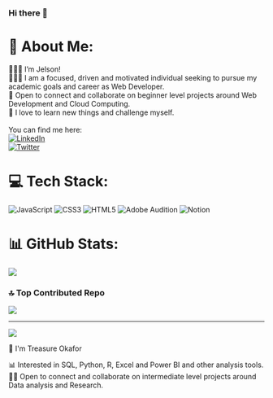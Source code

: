 ### Hi there 👋

# 💫 About Me:
🧑🏾‍🦱 I’m Jelson!<br>👩🏽‍💻 I am a focused, driven and motivated individual seeking to pursue my academic goals and career as Web Developer.
<br>👯 Open to connect and collaborate on beginner level projects around Web Development and Cloud Computing.
<br>📌 I love to learn new things and challenge myself.<br><br>
You can find me here:<br>
[![LinkedIn](https://img.shields.io/badge/LinkedIn-%230077B5.svg?logo=linkedin&logoColor=white)](https://linkedin.com/in/jelsontavares)<br> 
[![Twitter](https://img.shields.io/badge/Twitter-%231DA1F2.svg?logo=Twitter&logoColor=white)](https://twitter.com/jelsontavares)

# 💻 Tech Stack:
![JavaScript](https://img.shields.io/badge/javascript-%23323330.svg?style=plastic&logo=javascript&logoColor=%23F7DF1E) ![CSS3](https://img.shields.io/badge/css3-%231572B6.svg?style=plastic&logo=css3&logoColor=white) ![HTML5](https://img.shields.io/badge/html5-%23E34F26.svg?style=plastic&logo=html5&logoColor=white) ![Adobe Audition](https://img.shields.io/badge/Adobe%20Audition-9999FF.svg?style=plastic&logo=Adobe%20Audition&logoColor=white) ![Notion](https://img.shields.io/badge/Notion-%23000000.svg?style=plastic&logo=notion&logoColor=white)

# 📊 GitHub Stats:
![](https://github-readme-stats.vercel.app/api/top-langs/?username=jelsontavares&theme=dark&hide_border=false&include_all_commits=false&count_private=false&layout=compact)

### 🔝 Top Contributed Repo
![](https://github-contributor-stats.vercel.app/api?username=jelsontavares&limit=5&theme=dark&combine_all_yearly_contributions=true)

---
[![](https://visitcount.itsvg.in/api?id=jelsontavares&icon=0&color=0)](https://visitcount.itsvg.in)

<!-- Proudly created with GPRM ( https://gprm.itsvg.in ) -->
🌸 I'm Treasure Okafor

📊 Interested in SQL, Python, R, Excel and Power BI and other analysis tools.
👯‍♀️ Open to connect and collaborate on intermediate level projects around Data analysis and Research.
